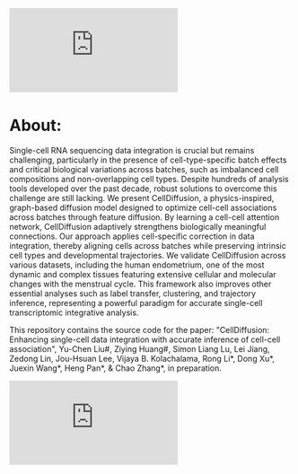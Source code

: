 ![CellDiffusion](https://github.com/CZCBLab/CellDiffusion/blob/main/CellDiffusion_1.pdf)

# About:
Single-cell RNA sequencing data integration is crucial but remains challenging, particularly in the presence of cell-type-specific batch effects and critical biological variations across batches, 
such as imbalanced cell compositions and non-overlapping cell types. Despite hundreds of analysis tools developed over the past decade, robust solutions to overcome this challenge are still lacking. 
We present CellDiffusion, a physics-inspired, graph-based diffusion model designed to optimize cell-cell associations across batches through feature diffusion. By learning a cell-cell attention network, 
CellDiffusion adaptively strengthens biologically meaningful connections. Our approach applies cell-specific correction in data integration, thereby aligning cells across batches while preserving intrinsic 
cell types and developmental trajectories. We validate CellDiffusion across various datasets, including the human endometrium, one of the most dynamic and complex tissues featuring extensive cellular and 
molecular changes with the menstrual cycle. This framework also improves other essential analyses such as label transfer, clustering, and trajectory inference, representing a powerful paradigm for accurate 
single-cell transcriptomic integrative analysis.


This repository contains the source code for the paper: "CellDiffusion: Enhancing single-cell data integration with accurate inference of cell-cell association", 
Yu-Chen Liu#, Ziying Huang#, Simon Liang Lu, Lei Jiang, Zedong Lin, Jou-Hsuan Lee, Vijaya B. Kolachalama, Rong Li*, Dong Xu*, Juexin Wang*, Heng Pan*, & Chao Zhang*, in preparation.

![CellDiffusion](https://github.com/CZCBLab/CellDiffusion/blob/main/CellDiffusion_2.pdf)

